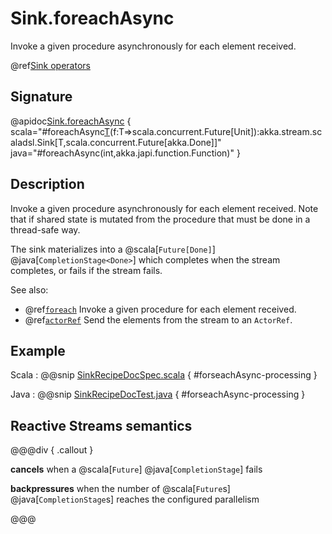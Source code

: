 # Sink.foreachAsync

Invoke a given procedure asynchronously for each element received.

@ref[Sink operators](../index.md#sink-operators)

## Signature

@apidoc[Sink.foreachAsync](Sink$) { scala="#foreachAsync[T](parallelism:Int)(f:T=&gt;scala.concurrent.Future[Unit]):akka.stream.scaladsl.Sink[T,scala.concurrent.Future[akka.Done]]" java="#foreachAsync(int,akka.japi.function.Function)" }


## Description

Invoke a given procedure asynchronously for each element received. Note that if shared state is mutated from the procedure that must be done in a thread-safe way.

The sink materializes into a  @scala[`Future[Done]`] @java[`CompletionStage<Done>`] which completes when the
stream completes, or fails if the stream fails.

See also:

* @ref[`foreach`](foreach.md) Invoke a given procedure for each element received.
* @ref[`actorRef`](actorRef.md) Send the elements from the stream to an `ActorRef`.

## Example

Scala
:   @@snip [SinkRecipeDocSpec.scala](/gemini-docs/src/test/scala/docs/stream/SinkRecipeDocSpec.scala) { #forseachAsync-processing }

Java
:   @@snip [SinkRecipeDocTest.java](/gemini-docs/src/test/java/jdocs/stream/SinkRecipeDocTest.java) { #forseachAsync-processing }

## Reactive Streams semantics

@@@div { .callout }

**cancels** when a @scala[`Future`] @java[`CompletionStage`] fails

**backpressures** when the number of @scala[`Future`s] @java[`CompletionStage`s] reaches the configured parallelism

@@@


